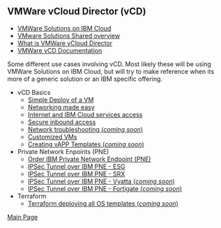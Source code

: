 ## VMWare vCloud Director (vCD)

- [VMWare Solutions on IBM Cloud](https://cloud.ibm.com/infrastructure/vmware-solutions/console)
- [VMware Solutions Shared overview](https://cloud.ibm.com/docs/vmwaresolutions?topic=vmwaresolutions-shared_overview)
- [What is VMWare vCloud Director](https://www.vmware.com/products/cloud-director.html)
- [VMWare vCD Documentation](https://docs.vmware.com/en/VMware-Cloud-Director/index.html)

Some different use cases involving vCD. Most likely these will be using VMWare Solutions on IBM Cloud, but will try to make reference when its more of a generic solution or an IBM specific offering.

- vCD Basics
  - [Simple Deploy of a VM](https://mlwiles.github.io/vmwaresolutions/vcd/vm101/)
  - [Networking made easy](https://mlwiles.github.io/vmwaresolutions/vcd/network101/)
  - [Internet and IBM Cloud services access](https://mlwiles.github.io/vmwaresolutions/vcd/outbound/)
  - [Secure inbound access](https://mlwiles.github.io/vmwaresolutions/vcd/inbound/)
  - [Network troubleshooting (_coming soon_)](https://mlwiles.github.io/vmwaresolutions/vcd/networktrouble/)
  - [Customized VMs](https://mlwiles.github.io/vmwaresolutions/vcd/custom-vms/)
  - [Creating vAPP Templates (_coming soon_)](https://mlwiles.github.io/vmwaresolutions/vcd/vapp-templates/)
- Private Network Enpoints (PNE)
  - [Order IBM Private Network Endpoint (PNE)](https://mlwiles.github.io/vmwaresolutions/vcd/order-pne/)
  - [IPSec Tunnel over IBM PNE - ESG](https://mlwiles.github.io/vmwaresolutions/vcd/ipsec-esg-pne/)
  - [IPSec Tunnel over IBM PNE - SRX](https://mlwiles.github.io/vmwaresolutions/vcd/ipsec-srx-pne/)
  - [IPSec Tunnel over IBM PNE - Vyatta (_coming soon_)](https://mlwiles.github.io/vmwaresolutions/vcd/ipsec-vyatta-pne/)
  - [IPSec Tunnel over IBM PNE - Fortigate (_coming soon_)](https://mlwiles.github.io/vmwaresolutions/vcd/ipsec-fortigate-pne/)
- Terraform
  - [Terraform deploying all OS templates (_coming soon_)](https://mlwiles.github.io/vmwaresolutions/vcd/terraform/all/)

[Main Page](https://mlwiles.github.io/vmwaresolutions)